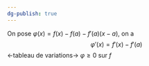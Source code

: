 ```yaml
---
dg-publish: true
---
```


On pose $\varphi(x)=f(x)-f(a)-f'(a)(x-a)$, on a
$$
\varphi'(x)=f'(x)-f'(a)
$$
<-tableau de variations->
$\varphi\geq 0$ sur $f$